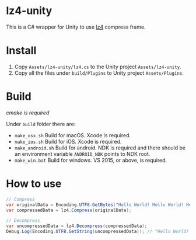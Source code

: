 # lz4-unity
This is a C# wrapper for Unity to use [lz4](https://github.com/lz4/lz4/) compress frame.

# Install

1. Copy `Assets/lz4-unity/lz4.cs` to the Unity project `Assets/lz4-unity`.
2. Copy all the files under `build/Plugins` to Unity project `Assets/Plugins`.

# Build

*cmake is required*

Under `build` folder there are:

* `make_osx.sh` Build for macOS. Xcode is required.
* `make_ios.sh` Build for iOS. Xcode is required.
* `make_android.sh` Build for android. NDK is required and there should be an environment variable `ANDROID_NDK` points to NDK root.
* `make_win.bat` Build for windows. VS 2015, or above, is required.

# How to use

```csharp
// Compress
var originalData = Encoding.UTF8.GetBytes("Hello World! Hello World! Hello World!");
var compressedData = lz4.Compress(originalData);

// Decompress
var uncompressedData = lz4.Decompress(compressedData);
Debug.Log(Encoding.UTF8.GetString(uncompressedData)); // "Hello World! Hello World! Hello World!"
```

